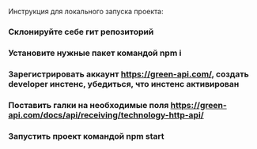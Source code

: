 Инструкция для локального запуска проекта:

### Склонируйте себе гит репозиторий

### Установите нужные пакет командой npm i

### Зарегистрировать аккаунт https://green-api.com/, создать developer инстенс, убедиться, что инстенс активирован
### Поставить галки на необходимые поля https://green-api.com/docs/api/receiving/technology-http-api/

### Запустить проект командой npm start